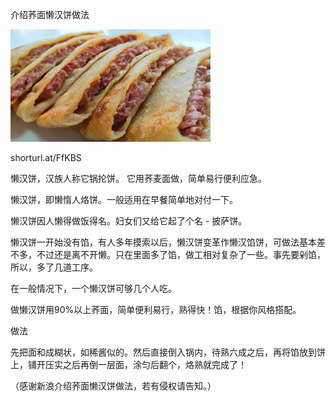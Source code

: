 介绍荞面懒汉饼做法


![介绍荞面懒汉饼做法](https://github.com/ywangnccu/ywang/blob/main/images/Buckwheat_Pancake.jpg)

shorturl.at/FfKBS

懒汉饼，汉族人称它锅抡饼。 它用荞麦面做，简单易行便利应急。

懒汉饼，即懒惰人烙饼。一般适用在早餐简单地对付一下。

懒汉饼因人懒得做饭得名。妇女们又给它起了个名 - 披萨饼。

懒汉饼一开始没有馅，有人多年摸索以后，懒汉饼变革作懒汉馅饼，可做法基本差不多，不过还是离不开懒。只在里面多了馅，做工相对复杂了一些。事先要剁馅，所以，多了几道工序。

在一般情况下，一个懒汉饼可够几个人吃。

做懒汉饼用90%以上荞面，简单便利易行，熟得快！馅，根据你风格搭配。

做法

先把面和成糊状，如稀酱似的。然后直接倒入锅内，待熟六成之后，再将馅放到饼上，铺开压实之后再倒一层面，涂匀后翻个，烙熟就完成了！


（感谢新浪介绍荞面懒汉饼做法，若有侵权请告知。）

